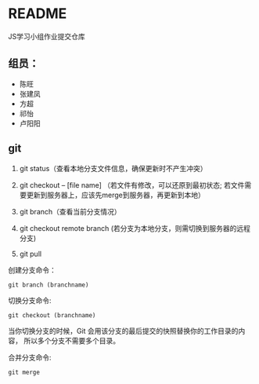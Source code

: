 # README #

JS学习小组作业提交仓库

## 组员： ##

- 陈旺
- 张建凤
- 方超
- 祁怡
- 卢阳阳



## git ##

1. git status（查看本地分支文件信息，确保更新时不产生冲突）

2. git checkout – [file name] （若文件有修改，可以还原到最初状态; 若文件需要更新到服务器上，应该先merge到服务器，再更新到本地）

3. git branch（查看当前分支情况）

4. git checkout remote branch (若分支为本地分支，则需切换到服务器的远程分支)

5. git pull

创建分支命令：

```
git branch (branchname)
```

切换分支命令:

```
git checkout (branchname)
```

当你切换分支的时候，Git 会用该分支的最后提交的快照替换你的工作目录的内容， 所以多个分支不需要多个目录。

合并分支命令:

```
git merge 
```

